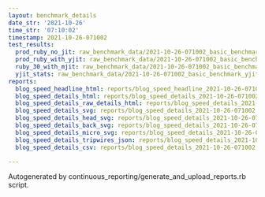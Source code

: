 ```yaml
---
layout: benchmark_details
date_str: '2021-10-26'
time_str: '07:10:02'
timestamp: 2021-10-26-071002
test_results:
  prod_ruby_no_jit: raw_benchmark_data/2021-10-26-071002_basic_benchmark_prod_ruby_no_jit.json
  prod_ruby_with_yjit: raw_benchmark_data/2021-10-26-071002_basic_benchmark_prod_ruby_with_yjit.json
  ruby_30_with_mjit: raw_benchmark_data/2021-10-26-071002_basic_benchmark_ruby_30_with_mjit.json
  yjit_stats: raw_benchmark_data/2021-10-26-071002_basic_benchmark_yjit_stats.json
reports:
  blog_speed_headline_html: reports/blog_speed_headline_2021-10-26-071002.html
  blog_speed_details_html: reports/blog_speed_details_2021-10-26-071002.html
  blog_speed_details_raw_details_html: reports/blog_speed_details_2021-10-26-071002.raw_details.html
  blog_speed_details_svg: reports/blog_speed_details_2021-10-26-071002.svg
  blog_speed_details_head_svg: reports/blog_speed_details_2021-10-26-071002.head.svg
  blog_speed_details_back_svg: reports/blog_speed_details_2021-10-26-071002.back.svg
  blog_speed_details_micro_svg: reports/blog_speed_details_2021-10-26-071002.micro.svg
  blog_speed_details_tripwires_json: reports/blog_speed_details_2021-10-26-071002.tripwires.json
  blog_speed_details_csv: reports/blog_speed_details_2021-10-26-071002.csv

---
```

Autogenerated by continuous_reporting/generate_and_upload_reports.rb script.
